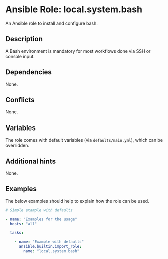# Ansible Role: local.system.bash
An Ansible role to install and configure bash.

## Description
A Bash environment is mandatory for most workflows done via SSH or console input.

## Dependencies
None.

## Conflicts
None.

## Variables
The role comes with default variables (via `defaults/main.yml`), which can be overridden.

## Additional hints
None.

## Examples
The below examples should help to explain how the role can be used.

```yaml
# Simple example with defaults

- name: "Examples for the usage"
  hosts: "all"

  tasks:

    - name: "Example with defaults"
      ansible.builtin.import_role:
        name: "local.system.bash"
```
